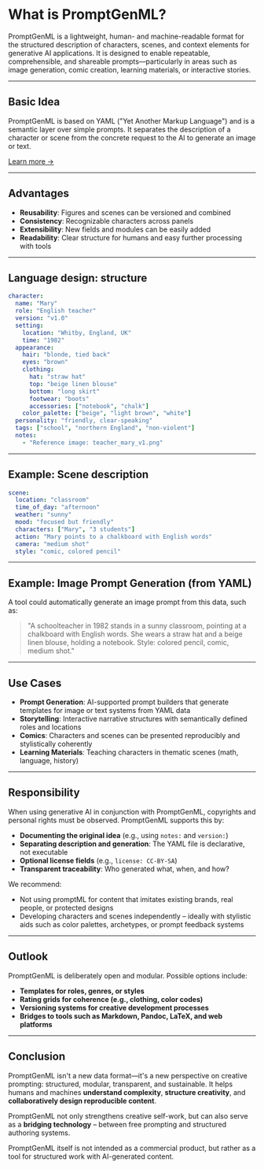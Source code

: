 # What is PromptGenML?

PromptGenML is a lightweight, human- and machine-readable format for the structured description of characters, scenes, and context elements for generative AI applications. It is designed to enable repeatable, comprehensible, and shareable prompts—particularly in areas such as image generation, comic creation, learning materials, or interactive stories.

---

## Basic Idea

PromptGenML is based on YAML ("Yet Another Markup Language") and is a semantic layer over simple prompts. It separates the description of a character or scene from the concrete request to the AI to generate an image or text.

[Learn more →](./vision.md)

---

## Advantages

- **Reusability**: Figures and scenes can be versioned and combined
- **Consistency**: Recognizable characters across panels
- **Extensibility**: New fields and modules can be easily added
- **Readability**: Clear structure for humans and easy further processing with tools

---

## Language design: structure

```yaml
character:
  name: "Mary"
  role: "English teacher"
  version: "v1.0"
  setting:
    location: "Whitby, England, UK"
    time: "1982"
  appearance:
    hair: "blonde, tied back"
    eyes: "brown"
    clothing:
      hat: "straw hat"
      top: "beige linen blouse"
      bottom: "long skirt"
      footwear: "boots"
      accessories: ["notebook", "chalk"]
    color_palette: ["beige", "light brown", "white"]
  personality: "friendly, clear-speaking"
  tags: ["school", "northern England", "non-violent"]
  notes:
    - "Reference image: teacher_mary_v1.png"
```

---

## Example: Scene description

```yaml
scene:
  location: "classroom"
  time_of_day: "afternoon"
  weather: "sunny"
  mood: "focused but friendly"
  characters: ["Mary", "3 students"]
  action: "Mary points to a chalkboard with English words"
  camera: "medium shot"
  style: "comic, colored pencil"
```

---

## Example: Image Prompt Generation (from YAML)

A tool could automatically generate an image prompt from this data, such as:

> "A schoolteacher in 1982 stands in a sunny classroom, pointing at a chalkboard with English words. She wears a straw hat and a beige linen blouse, holding a notebook. Style: colored pencil, comic, medium shot."
 
---

## Use Cases

- **Prompt Generation**: AI-supported prompt builders that generate templates for image or text systems from YAML data
- **Storytelling**: Interactive narrative structures with semantically defined roles and locations
- **Comics**: Characters and scenes can be presented reproducibly and stylistically coherently
- **Learning Materials**: Teaching characters in thematic scenes (math, language, history)
  
---

## Responsibility

When using generative AI in conjunction with PromptGenML, copyrights and personal rights must be observed. PromptGenML supports this by:

- **Documenting the original idea** (e.g., using `notes:` and `version:`)
- **Separating description and generation**: The YAML file is declarative, not executable
- **Optional license fields** (e.g., `license: CC-BY-SA`)
- **Transparent traceability**: Who generated what, when, and how?

We recommend:
- Not using promptML for content that imitates existing brands, real people, or protected designs
- Developing characters and scenes independently – ideally with stylistic aids such as color palettes, archetypes, or prompt feedback systems
  
---

## Outlook

PromptGenML is deliberately open and modular. Possible options include:

- **Templates for roles, genres, or styles**
- **Rating grids for coherence (e.g., clothing, color codes)**
- **Versioning systems for creative development processes**
- **Bridges to tools such as Markdown, Pandoc, LaTeX, and web platforms**

---

## Conclusion

PromptGenML isn't a new data format—it's a new perspective on creative prompting: structured, modular, transparent, and sustainable. It helps humans and machines **understand complexity**, **structure creativity**, and **collaboratively design reproducible content**.

PromptGenML not only strengthens creative self-work, but can also serve as a **bridging technology** – between free prompting and structured authoring systems.

PromptGenML itself is not intended as a commercial product, but rather as a tool for structured work with AI-generated content. 
